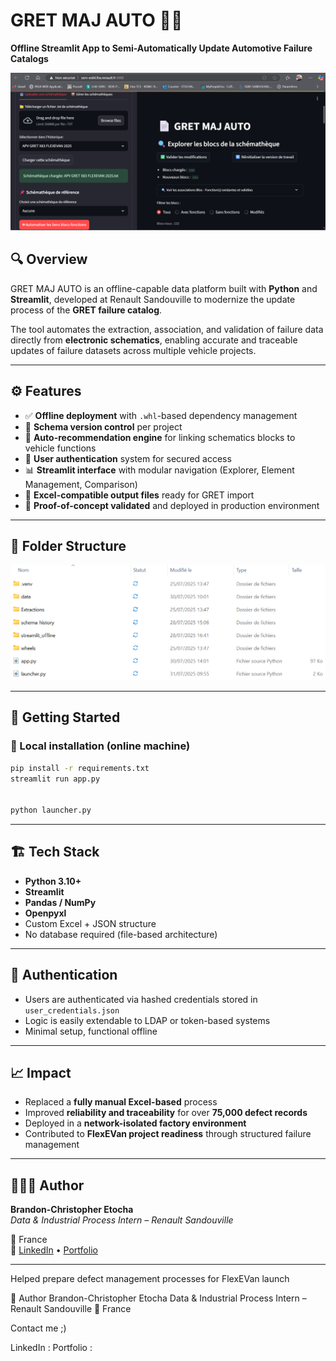 # GRET MAJ AUTO 🚗🔧

**Offline Streamlit App to Semi-Automatically Update Automotive Failure Catalogs**

![Screenshot](./assets/GMA_visuel_exploration_blocs.png)

## 🔍 Overview

GRET MAJ AUTO is an offline-capable data platform built with **Python** and **Streamlit**, developed at Renault Sandouville to modernize the update process of the **GRET failure catalog**.

The tool automates the extraction, association, and validation of failure data directly from **electronic schematics**, enabling accurate and traceable updates of failure datasets across multiple vehicle projects.

---

## ⚙️ Features

- ✅ **Offline deployment** with `.whl`-based dependency management  
- 📁 **Schema version control** per project  
- 🤖 **Auto-recommendation engine** for linking schematics blocks to vehicle functions  
- 👤 **User authentication** system for secured access  
- 📊 **Streamlit interface** with modular navigation (Explorer, Element Management, Comparison)  
- 📝 **Excel-compatible output files** ready for GRET import  
- 🧪 **Proof-of-concept validated** and deployed in production environment  

---

## 🧩 Folder Structure

![Screenshot](./assets/structure_dossier_projet_gma.png)


---

## 🚀 Getting Started

### 🔧 Local installation (online machine)

```bash
pip install -r requirements.txt
streamlit run app.py


python launcher.py
```
---

## 🏗️ Tech Stack

- **Python 3.10+**
- **Streamlit**
- **Pandas / NumPy**
- **Openpyxl**
- Custom Excel + JSON structure
- No database required (file-based architecture)

---

## 🔐 Authentication

- Users are authenticated via hashed credentials stored in `user_credentials.json`  
- Logic is easily extendable to LDAP or token-based systems  
- Minimal setup, functional offline

---

## 📈 Impact

- Replaced a **fully manual Excel-based** process
- Improved **reliability and traceability** for over **75,000 defect records**
- Deployed in a **network-isolated factory environment**
- Contributed to **FlexEVan project readiness** through structured failure management

---

## 👨🏿‍💻 Author

**Brandon-Christopher Etocha**  
*Data & Industrial Process Intern – Renault Sandouville*

📍 France  
🔗 [LinkedIn](https://www.linkedin.com/in/brandon-christopher-etocha-2b50b122b/) • [Portfolio]([https://www.canva.com/design/DAGuk4Vls58/DRx6fzhNZ0FaeQRw-OSySQ/view?utm_content=DAGuk4Vls58&utm_campaign=designshare&utm_medium=link2&utm_source=uniquelinks&utlId=hbb9d0a2b76)

---


Helped prepare defect management processes for FlexEVan launch

🧠 Author
Brandon-Christopher Etocha
Data & Industrial Process Intern – Renault Sandouville
📍 France 

Contact me ;)

LinkedIn : 
Portfolio : 
